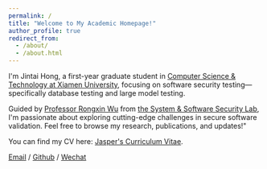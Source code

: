 ```yaml
---
permalink: /
title: "Welcome to My Academic Homepage!"
author_profile: true
redirect_from: 
  - /about/
  - /about.html
---
```

 I'm Jintai Hong, a first-year graduate student in [Computer Science & Technology at Xiamen University](https://informatics.xmu.edu.cn/), focusing on software security testing—specifically database testing and large model testing. 
 
 Guided by [Professor Rongxin Wu](https://wurongxin1987.github.io/wurongxin.xmu.edu.cn/) from [the System & Software Security Lab](https://s-cube-xmu.github.io/zh/), I'm passionate about exploring cutting-edge challenges in secure software validation. Feel free to browse my research, publications, and updates!"
 
You can find my CV here: [Jasper's Curriculum Vitae](../assets/Curriculum_Vitae.pdf).

[Email](mailto:hongjintai@stu.xmu.edu.cn) / [Github](https://github.com/Jasper0209) / [Wechat](../images/wechat.jpg) 
